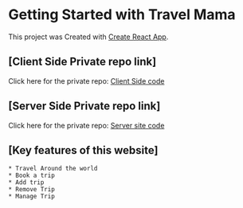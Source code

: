# Getting Started with Travel Mama

This project was Created with [Create React App](https://travel-mama-client.web.app/).

## [Client Side Private repo link]
Click here for the private repo: [Client Side code](https://github.com/programming-hero-web-course1/tourism-or-delivery-website-client-side-samoudud)



## [Server Side Private repo link]
Click here for the private repo: [Server site code](https://github.com/programming-hero-web-course1/tourism-or-delivery-website-server-side-samoudud)


## [Key features of this website]
    * Travel Around the world
    * Book a trip
    * Add trip
    * Remove Trip
    * Manage Trip